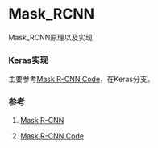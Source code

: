# Mask_RCNN
Mask_RCNN原理以及实现

### Keras实现

主要参考[Mask R-CNN Code](https://github.com/matterport/Mask_RCNN)，在Keras分支。

### 参考

1. [Mask R-CNN](http://cn.arxiv.org/pdf/1703.06870v3)

2. [Mask R-CNN Code](https://github.com/matterport/Mask_RCNN)